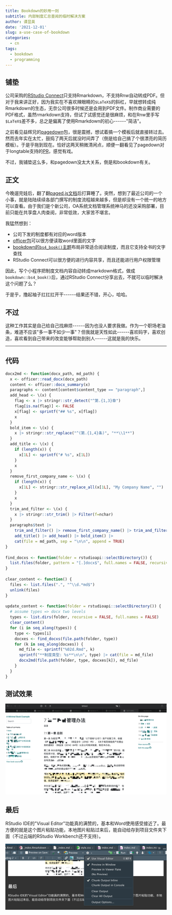 ```yaml
---
title: Bookdown的妙用一则
subtitle: 内部制度汇总查阅的临时解决方案
author: 谭显英
date: '2021-12-01'
slug: a-use-case-of-bookdown
categories:
  - cn
tags:
  - bookdown
  - programming
---
```


## 铺垫

公司采购的[RStudio Connect](https://posit.co/products/enterprise/connect/)只支持Rmarkdown，不支持Rnw自动转成PDF。但对于我来讲正好，因为我实在不喜欢辣眼睛的`$LaTeX$`的斜杠，早就想转成纯Rmarkdown的生态，无奈公司很多时候还是会用到PDF文件。制作商业需要的PDF格式，虽然rmarkdown支持，但试了试感觉还是很麻烦，和在Rnw里手写`$LaTeX$`差不多，总之是偏离了使用Rmarkdown的初心------"简洁"。

之前看见益辉兄的[pagedown](http://github.com/rstudio/pagedown)包，很是震撼，想试着搞一个模板后就直接转过去。然而去年实在太忙，鼓捣了两天后就没时间弄了（倒是给自己搞了个很漂亮的简历模板）。于是乎拖到现在。恰好这两天稍微清闲点，顺便一翻看见了pagedown对于longtable支持的[PR](https://github.com/rstudio/pagedown/pull/250)，感觉有戏。

不过，我铺垫这么多，和pagedown没太大关系，倒是和bookdown有关。

## 正文

今晚遛完娃后，翻了翻[paged.js文档](https://pagedjs.org/documentation/)后打算睡了。突然，想到了最近公司的一个小事，就是陆陆续续各部门撰写的制度流程越来越多，但是却没有一个统一的地方可以查看。由于我们是个新公司，OA系统文档管理系统神马的还没采购部署，目前只能在共享盘人肉查阅，非常低效，大家苦不堪言。

我猛然想到：

-   公司下发的制度都有对应的word版本
-   [officer包](https://davidgohel.github.io/officer/)可以很方便读取word里面的文字
-   [bookdown的`bs4_book()`主题](https://bookdown.org/yihui/bookdown/html.html#bs4-book)布局非常适合阅读制度，而且它支持全书的文字查找
-   RStudio Connect可以很方便的进行内容共享，而且还能进行用户权限管理

因此，写个小程序把制度文档内容自动转成markdown格式，做成`bookdown::bs4_book()`后，通过RStudio Connect分享出去，不就可以临时解决这个问题了么？

于是乎，撸起袖子扛扛扛开干------结果还不错，开心，哈哈。

## 不过

这种工作其实是自己给自己找麻烦------因为也没人要求我做。作为一个职场老油条，难道不应该"多一事不如少一事"？但我就是天性如此------喜欢码字，喜欢创造，喜欢看到自己带来的改变能够帮助到别人------这就是我的快乐。

------------------------------------------------------------------------

## 代码

``` r
docx2md <- function(docx_path, md_path) {
  x <- officer::read_docx(docx_path)
  content <- officer::docx_summary(x)
  paragraphs <- content[content$content_type == "paragraph",]
  add_head <- \(x) {
    flag <- x |> stringr::str_detect("^第.{1,3}章")
    flag[is.na(flag)] <- FALSE
    x[flag] <- sprintf("## %s", x[flag])
    x
  }
  bold_item <- \(x) {
    x |> stringr::str_replace("^(第.{1,4}条)", "**\\1**")
  }
  add_title <- \(x) {
    if (length(x)) {
      x[1L] <- sprintf("# %s", x[1L])
    }
    x
  }
  remove_first_company_name <- \(x) {
    if (length(x)) {
      x[1L] <- stringr::str_replace_all(x[1L], "My Company Name", "")
    }
    x
  }
  trim_and_filter <- \(x) {
    x |> stringr::str_trim() |> Filter(f=nchar)
  }
  paragraphs$text |>
    trim_and_filter() |> remove_first_company_name() |> trim_and_filter() |>
    add_title() |> add_head() |> bold_item() |>
    cat(file = md_path, sep = "\n\n", append = TRUE)
}

find_docxs <- function(folder = rstudioapi::selectDirectory()) {
  list.files(folder, pattern = "[.]docx$", full.names = FALSE, recursive = TRUE)
}

clear_content <- function() {
  files <- list.files(".", "^\\d.*md$")
  unlink(files)
}

update_content <- function(folder = rstudioapi::selectDirectory()) {
  # assume types => docx two levels
  types <- list.dirs(folder, recursive = FALSE, full.names = FALSE)
  clear_content()
  for (i in seq_along(types)) {
    type <- types[i]
    docxes <- find_docxs(file.path(folder, type))
    for (k in seq_along(docxes)) {
      md_file <- sprintf("%02d.Rmd", k)
      sprintf("**制度类型: %s**\n\n", type) |> cat(file = md_file)
      docx2md(file.path(folder, type, docxes[k]), md_file)
    }
  }
}
```

## 测试效果

![](images/paste-2AE59A29.png)

## 最后

RStudio IDE的"Visual Editor"功能真的满赞的，基本和Word使用感受接近了。最方便的就是这个图片粘贴功能，本地图片粘贴过来后，能自动给存到项目文件夹下面（不过云端的RStudio Workbench还不支持）。

![](images/paste-AB48BB96.png)
